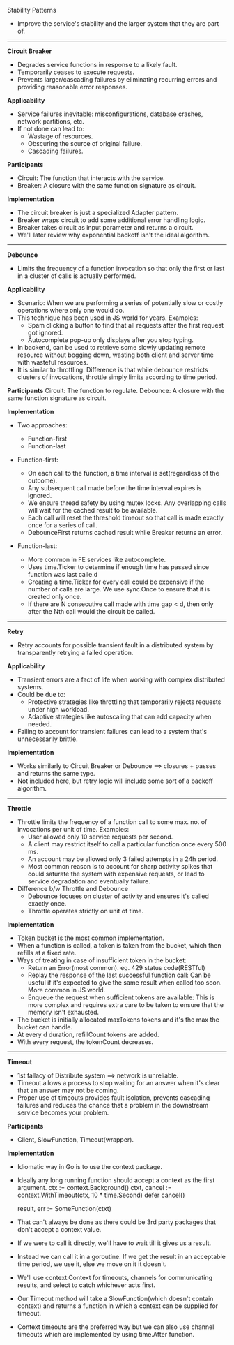 Stability Patterns
* Improve the service's stability and the larger system that they are part of.

**************************************************************************************

**Circuit Breaker**
* Degrades service functions in response to a likely fault.
* Temporarily ceases to execute requests.
* Prevents larger/cascading failures by eliminating recurring errors and providing reasonable error responses.

**Applicability**
* Service failures inevitable: misconfigurations, database crashes, network partitions, etc.
* If not done can lead to:
    * Wastage of resources.
    * Obscuring the source of original failure.
    * Cascading failures. 

**Participants**
* Circuit: The function that interacts with the service.
* Breaker: A closure with the same function signature as circuit.

**Implementation**
* The circuit breaker is just a specialized Adapter pattern.
* Breaker wraps circuit to add some additional error handling logic.
* Breaker takes circuit as input parameter and returns a circuit.
* We'll later review why exponential backoff isn't the ideal algorithm.

**************************************************************************************

**Debounce**
* Limits the frequency of a function invocation so that only the first or last in a cluster of calls is actually performed.

**Applicability**
* Scenario: When we are performing a series of potentially slow or costly operations where only one would do.
* This technique has been used in JS world for years. Examples:
    * Spam clicking a button to find that all requests after the first request got ignored.
    * Autocomplete pop-up only displays after you stop typing.
* In backend, can be used to retrieve some slowly updating remote resource without bogging down, wasting both client and server time with wasteful resources.
* It is similar to throttling. Difference is that while debounce restricts clusters of invocations, throttle simply limits according to time period.

**Participants**
Circuit: The function to regulate.
Debounce: A closure with the same function signature as circuit.

**Implementation**
* Two approaches:
    * Function-first
    * Function-last

* Function-first:
    * On each call to the function, a time interval is set(regardless of the outcome).
    * Any subsequent  call made before the time interval expires is ignored.
    * We ensure thread safety by using mutex locks. Any overlapping calls will wait for the cached result to be available.
    * Each call will reset the threshold timeout so that call is made exactly once for a series of call.
    * DebounceFirst returns cached result while Breaker returns an error.

* Function-last: 
    * More common in FE services like autocomplete.
    * Uses time.Ticker to determine if enough time has passed since function was last calle.d
    * Creating a time.Ticker for every call could be expensive if the number of calls are large. We use sync.Once to ensure that it is created only once.
    * If there are N consecutive call made with time gap < d, then only after the Nth call would the circuit be called.

**************************************************************************************

**Retry**
* Retry accounts for possible transient fault in a distributed system by transparently retrying a failed operation.

**Applicability**
* Transient errors are a fact of life when working with complex distributed systems.
* Could be due to:
    * Protective strategies like throttling that temporarily rejects requests under high workload.
    * Adaptive strategies like autoscaling that can add capacity when needed.
* Failing to account for transient failures can lead to a system that's unnecessarily brittle.

**Implementation**
* Works similarly to Circuit Breaker or Debounce ==> closures + passes and returns the same type.
* Not included here, but retry logic will include some sort of a backoff algorithm.

**************************************************************************************

**Throttle**
* Throttle limits the frequency of a function call to some max. no. of invocations per unit of time. Examples:
    * User allowed only 10 service requests per second.
    * A client may restrict itself to call a particular function once every 500 ms.
    * An account may be allowed only 3 failed attempts in a 24h period.
    * Most common reason is to account for sharp activity spikes that could saturate the system with expensive requests, or lead to service degradation and eventually failure.
* Difference b/w Throttle and Debounce
    * Debounce focuses on cluster of activity and ensures it's called exactly once.
    * Throttle operates strictly on unit of time.

**Implementation**
* Token bucket is the most common implementation.
* When a function is called, a token is taken from the bucket, which then refills at a fixed rate.
* Ways of treating in case of insufficient token in the bucket:
    * Return an Error(most common). eg. 429 status code(RESTful)
    * Replay the response of the last successful function call: Can be useful if it's expected to give the same result when called too soon. More common in JS world.
    * Enqueue the request when sufficient tokens are available: This is more complex and requires extra care to be taken to ensure that the memory isn't exhausted.
* The bucket is initially allocated maxTokens tokens and it's the max the bucket can handle.
* At every d duration, refillCount tokens are added.
* With every request, the tokenCount decreases.

**************************************************************************************

**Timeout**
* 1st fallacy of Distribute system ==> network is unreliable.
* Timeout allows a process to stop waiting for an answer when it's clear that an answer may not be coming.
* Proper use of timeouts provides fault isolation, prevents cascading failures and reduces the chance that a problem in the downstream service becomes your problem.

**Participants**
* Client, SlowFunction, Timeout(wrapper).

**Implementation**
* Idiomatic way in Go is to use the context package.
* Ideally any long running function should accept a context as the first argument.
    ctx := context.Background()
    ctxt, cancel := context.WithTimeout(ctx, 10 * time.Second)
    defer cancel()

    result, err := SomeFunction(ctxt)

* That can't always be done as there could be 3rd party packages that don't accept a context value.
* If we were to call it directly, we'll have to wait till it gives us a result.
* Instead we can call it in a goroutine. If we get the result in an acceptable time period, we use it, else we move on it it doesn't.
* We'll use context.Context for timeouts, channels for communicating results, and select to catch whichever acts first.
* Our Timeout method will take a SlowFunction(which doesn't contain context) and returns a function in which a context can be supplied for timeout.
* Context timeouts are the preferred way but we can also use channel timeouts which are implemented by using time.After function.
